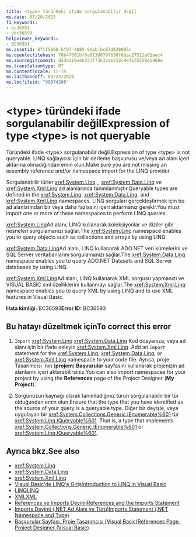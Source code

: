 ```yaml
---
title: <type> türündeki ifade sorgulanabilir değil
ms.date: 07/20/2015
f1_keywords:
- bc36593
- vbc36593
helpviewer_keywords:
- BC36593
ms.assetid: 6f1f5860-bf97-4885-9ebb-bc87d028095c
ms.openlocfilehash: 78b47601bf0a013d079f638f6dac27511e01aec4
ms.sourcegitcommit: d2db216e46323f73b32ae312c9e4135258e5d68e
ms.translationtype: MT
ms.contentlocale: tr-TR
ms.lasthandoff: 09/22/2020
ms.locfileid: "90874208"
---
```

# <a name="expression-of-type-type-is-not-queryable"></a><span data-ttu-id="884da-102">\<type> türündeki ifade sorgulanabilir değil</span><span class="sxs-lookup"><span data-stu-id="884da-102">Expression of type \<type> is not queryable</span></span>

<span data-ttu-id="884da-103">Türündeki ifade \<type> sorgulanabilir değil.</span><span class="sxs-lookup"><span data-stu-id="884da-103">Expression of type \<type> is not queryable.</span></span> <span data-ttu-id="884da-104">LINQ sağlayıcısı için bir derleme başvurusu ve/veya ad alanı içeri aktarma olmadığından emin olun.</span><span class="sxs-lookup"><span data-stu-id="884da-104">Make sure you are not missing an assembly reference and/or namespace import for the LINQ provider.</span></span>  
  
 <span data-ttu-id="884da-105">Sorgulanabilir türler <xref:System.Linq> ,, <xref:System.Data.Linq> ve <xref:System.Xml.Linq> ad alanlarında tanımlanmıştır.</span><span class="sxs-lookup"><span data-stu-id="884da-105">Queryable types are defined in the <xref:System.Linq>, <xref:System.Data.Linq>, and <xref:System.Xml.Linq> namespaces.</span></span> <span data-ttu-id="884da-106">LINQ sorguları gerçekleştirmek için bu ad alanlarından bir veya daha fazlasını içeri aktarmanız gerekir.</span><span class="sxs-lookup"><span data-stu-id="884da-106">You must import one or more of these namespaces to perform LINQ queries.</span></span>  
  
 <span data-ttu-id="884da-107"><xref:System.Linq>Ad alanı, LINQ kullanarak koleksiyonlar ve diziler gibi nesneleri sorgulamanızı sağlar.</span><span class="sxs-lookup"><span data-stu-id="884da-107">The <xref:System.Linq> namespace enables you to query objects such as collections and arrays by using LINQ.</span></span>  
  
 <span data-ttu-id="884da-108"><xref:System.Data.Linq>Ad alanı, LINQ kullanarak ADO.NET veri kümelerini ve SQL Server veritabanlarını sorgulamanızı sağlar.</span><span class="sxs-lookup"><span data-stu-id="884da-108">The <xref:System.Data.Linq> namespace enables you to query ADO.NET Datasets and SQL Server databases by using LINQ.</span></span>  
  
 <span data-ttu-id="884da-109"><xref:System.Xml.Linq>Ad alanı, LINQ kullanarak XML sorgusu yapmanızı ve VISUAL BASIC xml özelliklerini kullanmayı sağlar.</span><span class="sxs-lookup"><span data-stu-id="884da-109">The <xref:System.Xml.Linq> namespace enables you to query XML by using LINQ and to use XML features in Visual Basic.</span></span>  
  
 <span data-ttu-id="884da-110">**Hata kimliği:** BC36593</span><span class="sxs-lookup"><span data-stu-id="884da-110">**Error ID:** BC36593</span></span>  
  
## <a name="to-correct-this-error"></a><span data-ttu-id="884da-111">Bu hatayı düzeltmek için</span><span class="sxs-lookup"><span data-stu-id="884da-111">To correct this error</span></span>  
  
1. <span data-ttu-id="884da-112">`Import` <xref:System.Linq> <xref:System.Data.Linq> Kod dosyanıza, veya ad alanı için bir ifade ekleyin <xref:System.Xml.Linq> .</span><span class="sxs-lookup"><span data-stu-id="884da-112">Add an `Import` statement for the <xref:System.Linq>, <xref:System.Data.Linq>, or <xref:System.Xml.Linq> namespace to your code file.</span></span> <span data-ttu-id="884da-113">Ayrıca, proje Tasarımcısı 'nın (**projem**) **Başvurular** sayfasını kullanarak projenizin ad alanlarını içeri aktarabilirsiniz.</span><span class="sxs-lookup"><span data-stu-id="884da-113">You can also import namespaces for your project by using the **References** page of the Project Designer (**My Project**).</span></span>  
  
2. <span data-ttu-id="884da-114">Sorgunuzun kaynağı olarak tanımladığınız türün sorgulanabilir bir tür olduğundan emin olun.</span><span class="sxs-lookup"><span data-stu-id="884da-114">Ensure that the type that you have identified as the source of your query is a queryable type.</span></span> <span data-ttu-id="884da-115">Diğer bir deyişle, veya uygulayan bir <xref:System.Collections.Generic.IEnumerable%601> tür <xref:System.Linq.IQueryable%601> .</span><span class="sxs-lookup"><span data-stu-id="884da-115">That is, a type that implements <xref:System.Collections.Generic.IEnumerable%601> or <xref:System.Linq.IQueryable%601>.</span></span>  
  
## <a name="see-also"></a><span data-ttu-id="884da-116">Ayrıca bkz.</span><span class="sxs-lookup"><span data-stu-id="884da-116">See also</span></span>

- <xref:System.Linq>
- <xref:System.Data.Linq>
- <xref:System.Xml.Linq>
- [<span data-ttu-id="884da-117">Visual Basic'de LINQ'e Giriş</span><span class="sxs-lookup"><span data-stu-id="884da-117">Introduction to LINQ in Visual Basic</span></span>](../../programming-guide/language-features/linq/introduction-to-linq.md)
- [<span data-ttu-id="884da-118">LINQ</span><span class="sxs-lookup"><span data-stu-id="884da-118">LINQ</span></span>](../../programming-guide/language-features/linq/index.md)
- [<span data-ttu-id="884da-119">XML</span><span class="sxs-lookup"><span data-stu-id="884da-119">XML</span></span>](../../programming-guide/language-features/xml/index.md)
- [<span data-ttu-id="884da-120">References ve Imports Deyimi</span><span class="sxs-lookup"><span data-stu-id="884da-120">References and the Imports Statement</span></span>](../../programming-guide/program-structure/references-and-the-imports-statement.md)
- [<span data-ttu-id="884da-121">Imports Deyimi (.NET Ad Alanı ve Türü)</span><span class="sxs-lookup"><span data-stu-id="884da-121">Imports Statement (.NET Namespace and Type)</span></span>](../statements/imports-statement-net-namespace-and-type.md)
- [<span data-ttu-id="884da-122">Başvurular Sayfası, Proje Tasarımcısı (Visual Basic)</span><span class="sxs-lookup"><span data-stu-id="884da-122">References Page, Project Designer (Visual Basic)</span></span>](/visualstudio/ide/reference/references-page-project-designer-visual-basic)
